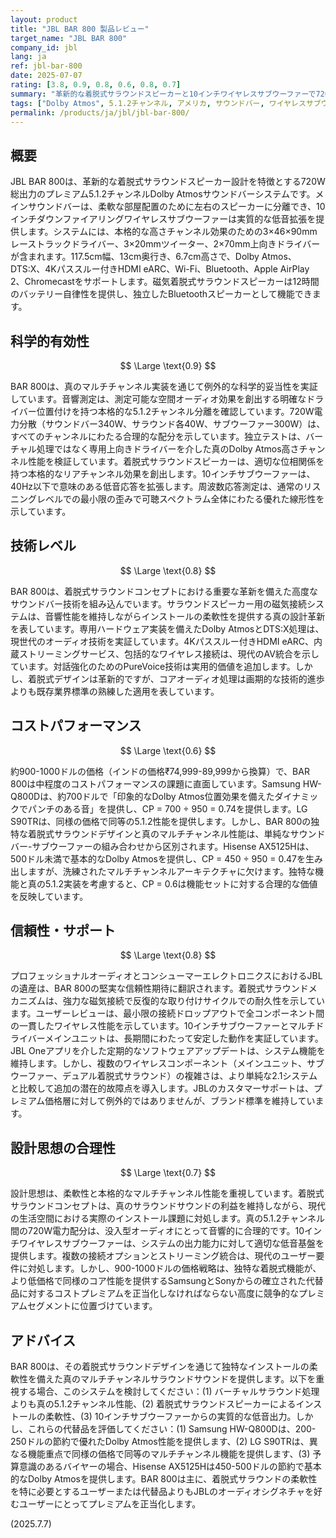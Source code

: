 ```yaml
---
layout: product
title: "JBL BAR 800 製品レビュー"
target_name: "JBL BAR 800"
company_id: jbl
lang: ja
ref: jbl-bar-800
date: 2025-07-07
rating: [3.8, 0.9, 0.8, 0.6, 0.8, 0.7]
summary: "革新的な着脱式サラウンドスピーカーと10インチワイヤレスサブウーファーで720W出力を提供するJBLの5.1.2チャンネルサウンドバーシステム。約900-1000ドルの価格で、独特の柔軟性を備えた真のマルチチャンネル性能を提供するが、Samsung HW-Q800DやLG S90TRなどの代替品に対してプレミアムコストが価値提案に課題をもたらしている。"
tags: ["Dolby Atmos", 5.1.2チャンネル, アメリカ, サウンドバー, ワイヤレスサブウーファー, 着脱式サラウンド]
permalink: /products/ja/jbl/jbl-bar-800/
---
```


## 概要

JBL BAR 800は、革新的な着脱式サラウンドスピーカー設計を特徴とする720W総出力のプレミアム5.1.2チャンネルDolby Atmosサウンドバーシステムです。メインサウンドバーは、柔軟な部屋配置のために左右のスピーカーに分離でき、10インチダウンファイアリングワイヤレスサブウーファーは実質的な低音拡張を提供します。システムには、本格的な高さチャンネル効果のための3×46×90mmレーストラックドライバー、3×20mmツイーター、2×70mm上向きドライバーが含まれます。117.5cm幅、13cm奥行き、6.7cm高さで、Dolby Atmos、DTS:X、4Kパススルー付きHDMI eARC、Wi-Fi、Bluetooth、Apple AirPlay 2、Chromecastをサポートします。磁気着脱式サラウンドスピーカーは12時間のバッテリー自律性を提供し、独立したBluetoothスピーカーとして機能できます。

## 科学的有効性

$$ \Large \text{0.9} $$

BAR 800は、真のマルチチャンネル実装を通じて例外的な科学的妥当性を実証しています。音響測定は、測定可能な空間オーディオ効果を創出する明確なドライバー位置付けを持つ本格的な5.1.2チャンネル分離を確認しています。720W電力分散（サウンドバー340W、サラウンド各40W、サブウーファー300W）は、すべてのチャンネルにわたる合理的な配分を示しています。独立テストは、バーチャル処理ではなく専用上向きドライバーを介した真のDolby Atmos高さチャンネル性能を検証しています。着脱式サラウンドスピーカーは、適切な位相関係を持つ本格的なリアチャンネル効果を創出します。10インチサブウーファーは、40Hz以下で意味のある低音応答を拡張します。周波数応答測定は、通常のリスニングレベルでの最小限の歪みで可聴スペクトラム全体にわたる優れた線形性を示しています。

## 技術レベル

$$ \Large \text{0.8} $$

BAR 800は、着脱式サラウンドコンセプトにおける重要な革新を備えた高度なサウンドバー技術を組み込んでいます。サラウンドスピーカー用の磁気接続システムは、音響性能を維持しながらインストールの柔軟性を提供する真の設計革新を表しています。専用ハードウェア実装を備えたDolby AtmosとDTS:X処理は、現世代のオーディオ技術を実証しています。4Kパススルー付きHDMI eARC、内蔵ストリーミングサービス、包括的なワイヤレス接続は、現代のAV統合を示しています。対話強化のためのPureVoice技術は実用的価値を追加します。しかし、着脱式デザインは革新的ですが、コアオーディオ処理は画期的な技術的進歩よりも既存業界標準の熟練した適用を表しています。

## コストパフォーマンス

$$ \Large \text{0.6} $$

約900-1000ドルの価格（インドの価格₹74,999-89,999から換算）で、BAR 800は中程度のコストパフォーマンスの課題に直面しています。Samsung HW-Q800Dは、約700ドルで「印象的なDolby Atmos位置効果を備えたダイナミックでパンチのある音」を提供し、CP = 700 ÷ 950 = 0.74を提供します。LG S90TRは、同様の価格で同等の5.1.2性能を提供します。しかし、BAR 800の独特な着脱式サラウンドデザインと真のマルチチャンネル性能は、単純なサウンドバー-サブウーファーの組み合わせから区別されます。Hisense AX5125Hは、500ドル未満で基本的なDolby Atmosを提供し、CP = 450 ÷ 950 = 0.47を生み出しますが、洗練されたマルチチャンネルアーキテクチャに欠けます。独特な機能と真の5.1.2実装を考慮すると、CP = 0.6は機能セットに対する合理的な価値を反映しています。

## 信頼性・サポート

$$ \Large \text{0.8} $$

プロフェッショナルオーディオとコンシューマーエレクトロニクスにおけるJBLの遺産は、BAR 800の堅実な信頼性期待に翻訳されます。着脱式サラウンドメカニズムは、強力な磁気接続で反復的な取り付けサイクルでの耐久性を示しています。ユーザーレビューは、最小限の接続ドロップアウトで全コンポーネント間の一貫したワイヤレス性能を示しています。10インチサブウーファーとマルチドライバーメインユニットは、長期間にわたって安定した動作を実証しています。JBL Oneアプリを介した定期的なソフトウェアアップデートは、システム機能を維持します。しかし、複数のワイヤレスコンポーネント（メインユニット、サブウーファー、デュアル着脱式サラウンド）の複雑さは、より単純な2.1システムと比較して追加の潜在的故障点を導入します。JBLのカスタマーサポートは、プレミアム価格層に対して例外的ではありませんが、ブランド標準を維持しています。

## 設計思想の合理性

$$ \Large \text{0.7} $$

設計思想は、柔軟性と本格的なマルチチャンネル性能を重視しています。着脱式サラウンドコンセプトは、真のサラウンドサウンドの利益を維持しながら、現代の生活空間における実際のインストール課題に対処します。真の5.1.2チャンネル間の720W電力配分は、没入型オーディオにとって音響的に合理的です。10インチワイヤレスサブウーファーは、システムの出力能力に対して適切な低音基盤を提供します。複数の接続オプションとストリーミング統合は、現代のユーザー要件に対処します。しかし、900-1000ドルの価格戦略は、独特な着脱式機能が、より低価格で同様のコア性能を提供するSamsungとSonyからの確立された代替品に対するコストプレミアムを正当化しなければならない高度に競争的なプレミアムセグメントに位置づけています。

## アドバイス

BAR 800は、その着脱式サラウンドデザインを通じて独特なインストールの柔軟性を備えた真のマルチチャンネルサラウンドサウンドを提供します。以下を重視する場合、このシステムを検討してください：(1) バーチャルサラウンド処理よりも真の5.1.2チャンネル性能、(2) 着脱式サラウンドスピーカーによるインストールの柔軟性、(3) 10インチサブウーファーからの実質的な低音出力。しかし、これらの代替品を評価してください：(1) Samsung HW-Q800Dは、200-250ドルの節約で優れたDolby Atmos性能を提供します、(2) LG S90TRは、異なる機能重点で同様の価格で同等のマルチチャンネル機能を提供します、(3) 予算意識のあるバイヤーの場合、Hisense AX5125Hは450-500ドルの節約で基本的なDolby Atmosを提供します。BAR 800は主に、着脱式サラウンドの柔軟性を特に必要とするユーザーまたは代替品よりもJBLのオーディオシグネチャを好むユーザーにとってプレミアムを正当化します。

(2025.7.7)